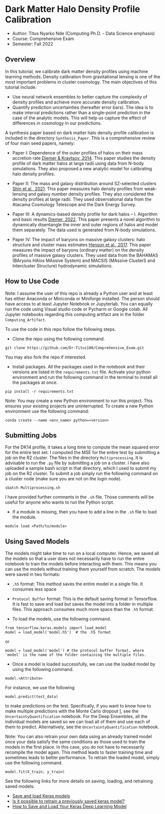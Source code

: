 # Dark Matter Halo Density Profile Calibration

* Author: Titus Nyarko Nde (Computing Ph.D. - Data Science emphasis)
* Course: Comprehensive Exam
* Semester: Fall 2022

## Overview
In this tutorial, we calibrate dark matter density profiles using machine learning methods. Density calibration from gravitational lensing is one of the most important problems in cluster cosmology. The main objectives of this tutorial include: 
* Use neural network ensembles to better capture the complexity of density profiles and achieve more accurate density calibration. 
* Quantify prediction uncertainties (hereafter error bars). The idea is to make interval predictions rather than a single-point prediction in the case of the analytic models. This will help us capture the effect of differences in cosmology in our predictions.

A synthesis paper based on dark matter halo density profile calibration is included in the directory `Synthesis_Paper`. This is a comprehensive review of four main seed papers, namely:


 * Paper I: Dependence of the outer profiles of halos on their mass accretion rate [Diemer & Kravtsov, 2014](https://iopscience.iop.org/article/10.1088/0004-637X/789/1/1).
This paper studies the density profile of dark matter halos at large radii using data from N-body simulations. They also proposed a new analytic model for calibrating halo density profiles.

 * Paper II: The mass and galaxy distribution around SZ-selected clusters [Shin et al., 2021](https://academic.oup.com/mnras/article-abstract/507/4/5758/6366263?redirectedFrom=fulltext&login=true).
This paper measures halo density profiles from weak-lensing and galaxy number density profiles. They also considered the density profiles at large radii. They used observational data from the Atacama Cosmology Telescope and the Dark Energy Survey.

 * Paper III: A dynamics-based density profile for dark halos – I. Algorithm and basic results [Diemer, 2022](https://academic.oup.com/mnras/article-abstract/513/1/573/6561624?redirectedFrom=fulltext&login=true).
This paper presents a novel algorithm to dynamically disentangle the inner and outer regions of halos and model them separately. The data used is generated from N-body simulations.

 * Paper IV: The impact of baryons on massive galaxy clusters: halo structure and cluster mass estimates [Henson et al., 2017](https://academic.oup.com/mnras/article/465/3/3361/2454758?login=true).
This paper measures the impact of baryons (ordinary matter) on the density profiles of massive galaxy clusters. They used data from the BAHAMAS (BAryons HAlos MAssive System) and MACSIS (MAssive ClusterS and Intercluster Structure) hydrodynamic simulations.



## How to Use Code
Note: I assume the user of this repo is already a Python user and at least has either Anaconda or Miniconda or Miniforge installed. The person should have access to at least Jupyter Notebook or Jupyterlab. You can equally run the code using Visual studio code or Pycharm or Google colab. All Jupyter notebooks regarding this computing artifact are in the folder `Computing_Artifact`.

To use the code in this repo follow the following steps.
* Clone the repo using the following command.

```
git clone https://github.com/Dr-Titus100/Comprehensive_Exam.git
```
You may also fork the repo if interested.


* Install packages. All the packages used in the notebook and their versions are listed in the `requirements.txt` file. Activate your python environment and run the following command in the terminal to install all the packages at once.

```
pip install -r requirements.txt
```

Note: You may create a new Python environment to run this project. This ensures your existing projects are uninterrupted. To create a new Python environment use the following command:

```
conda create --name <env_name> python=<version>
```


## Submitting Jobs
For the DK14 profile, it takes a long time to compute the mean squared error for the entire test set. I computed the MSE for the entire test by submitting a job on the R2 cluster. The files in the directory `Multiprocessing`. It is advisable to run the `.py` file by submitting a job on a cluster. I have also uploaded a sample bash script in that directory, which I used to submit my job on the R2 cluster. To submit a job simply run the following command on a cluster node (make sure you are not on the login node).

```
sbatch Multiprocessing.sh
```

I have provided further comments in the `.sh` file. Those comments will be useful for anyone who wants to run the Python script. 

* If a module is missing, then you have to add a line in the `.sh` file to load the module.
```
module load <Path/to/module>
```


## Using Saved Models
The models might take time to run on a local computer. Hence, we saved all the models so that a user does not necessarily have to run the entire notebook to train the models before interacting with them. This means you can use the models without training them yourself from scratch. The models were saved in two formats:

* `.h5` format: This method saves the entire model in a single file. It consumes less space
* `Protocol Buffer` format: This is the default saving format in Tensorflow. It is fast to save and load but saves the model into a folder in multiple files. This approach consumes much more space than the `.h5` format.



* To load the models, use the following command.
```
from tensorflow.keras.models import load_model
model = load_model('model.h5')  # the .h5 format
```
or 
```
model = load_model('model') # the protocol buffer format, where `model` is the name of the folder containing the multiple files.
```


* Once a model is loaded successfully, we can use the loaded model by using the following command.
```
model.<Attribute>
```

For instance, we use the following
```
model.predict(test_data)
```
to make predictions on the test. Specifically, if you want to know how to make multiple predictions with the Monte Carlo dropout ], see the `UncertaintyQuantification` notebook. For the Deep Ensembles, all the individual models are saved so we can load all of them and use each of them to predict. Alternatively, see the `UncertaintyQuantification` notebook.


Note: You can also retrain your own data using an already trained model once your data satisfy the same conditions as those used to train the models in the first place. In this case, you do not have to necessarily recompile the model again. This method leads to faster training time and sometimes leads to better performance. To retrain the loaded model, simply use the following command.

```
model.fit(X_train, y_train)
```



See the following links for more details on saving, loading, and retraining saved models:
* [Save and load Keras models](https://www.tensorflow.org/guide/keras/save_and_serialize)
* [Is it possible to retrain a previously saved keras model?](https://stackoverflow.com/questions/51854463/is-it-possible-to-retrain-a-previously-saved-keras-model)
* [How to Save and Load Your Keras Deep Learning Model](https://machinelearningmastery.com/save-load-keras-deep-learning-models/)

